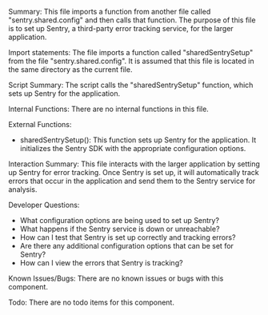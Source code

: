 Summary:
This file imports a function from another file called "sentry.shared.config" and then calls that function. The purpose of this file is to set up Sentry, a third-party error tracking service, for the larger application.

Import statements:
The file imports a function called "sharedSentrySetup" from the file "sentry.shared.config". It is assumed that this file is located in the same directory as the current file.

Script Summary:
The script calls the "sharedSentrySetup" function, which sets up Sentry for the application.

Internal Functions:
There are no internal functions in this file.

External Functions:
- sharedSentrySetup(): This function sets up Sentry for the application. It initializes the Sentry SDK with the appropriate configuration options.

Interaction Summary:
This file interacts with the larger application by setting up Sentry for error tracking. Once Sentry is set up, it will automatically track errors that occur in the application and send them to the Sentry service for analysis.

Developer Questions:
- What configuration options are being used to set up Sentry?
- What happens if the Sentry service is down or unreachable?
- How can I test that Sentry is set up correctly and tracking errors?
- Are there any additional configuration options that can be set for Sentry?
- How can I view the errors that Sentry is tracking? 

Known Issues/Bugs:
There are no known issues or bugs with this component.

Todo:
There are no todo items for this component.